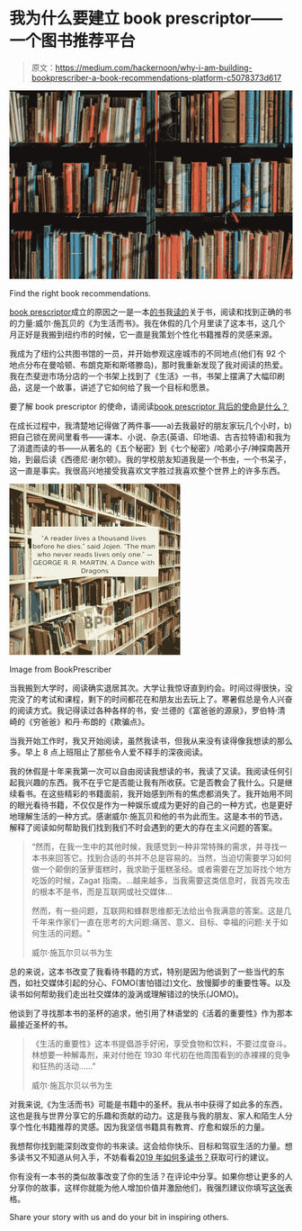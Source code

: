 # 我为什么要建立 book prescriptor——一个图书推荐平台

> 原文：<https://medium.com/hackernoon/why-i-am-building-bookprescriber-a-book-recommendations-platform-c5078373d617>

![](img/6fb6bd14bf8b0385fdb3c07183d0e91f.png)

Find the right book recommendations.

[book prescriptor](https://bookprescriber.com)成立的原因之一是一本[的书](https://hackernoon.com/tagged/book)我[读的](https://hackernoon.com/tagged/read)关于书，阅读和找到正确的书的力量:威尔·施瓦贝的《为生活而书》。我在休假的几个月里读了这本书，这几个月正好是我搬到纽约市的时候，它一直是我策划个性化书籍推荐的灵感来源。

我成为了纽约公共图书馆的一员，并开始参观这座城市的不同地点(他们有 92 个地点分布在曼哈顿、布朗克斯和斯塔滕岛)，那时我重新发现了我对阅读的热爱。我在杰斐逊市场分店的一个书架上找到了《生活》一书，书架上摆满了大幅印刷品，这是一个故事，讲述了它如何给了我一个目标和愿景。

要了解 book prescriptor 的使命，请阅读[book prescriptor 背后的使命是什么？](https://blog.bookprescriber.com/2018/09/19/whats-the-mission-behind-bookprescriber/)

在成长过程中，我清楚地记得做了两件事——a)去我最好的朋友家玩几个小时，b)把自己锁在房间里看书——课本、小说、杂志(英语、印地语、古吉拉特语)和我为了消遣而读的书——从著名的《五个秘密》到《七个秘密》/哈弟小子/神探南茜开始，到最后读《西德尼·谢尔顿》。我的学校朋友知道我是一个书虫，一个书呆子，这一直是事实。我很高兴地接受我喜欢文字胜过我喜欢整个世界上的许多东西。

![](img/23f1d050a2ff8b9779845448329b87f9.png)

Image from BookPrescriber

当我搬到大学时，阅读确实退居其次。大学让我惊讶直到约会。时间过得很快，没完没了的考试和课程，剩下的时间都花在和朋友出去玩上了。寒暑假总是令人兴奋的阅读方式。我记得读过各种各样的书，安·兰德的《富爸爸的源泉》，罗伯特·清崎的《穷爸爸》和丹·布朗的《欺骗点》。

当我开始工作时，我又开始阅读，虽然我读书，但我从来没有读得像我想读的那么多。早上 8 点上班阻止了那些令人爱不释手的深夜阅读。

我的休假是十年来我第一次可以自由阅读我想读的书，我读了又读。我阅读任何引起我兴趣的东西。我不在乎它是否能让我有所收获。它是否教会了我什么。只是继续看书。在这些精彩的书籍面前，我开始感到所有的焦虑都消失了。我开始用不同的眼光看待书籍，不仅仅是作为一种娱乐或成为更好的自己的一种方式，也是更好地理解生活的一种方式。感谢威尔·施瓦贝和他的书为此而生。这是本书的节选，解释了阅读如何帮助我们找到我们不时会遇到的更大的存在主义问题的答案。

> “然而，在我一生中的其他时候，我感觉到一种非常特殊的需求，并寻找一本书来回答它。找到合适的书并不总是容易的。当然，当迫切需要学习如何做一个颠倒的菠萝蛋糕时，我求助于蛋糕圣经。或者需要在芝加哥找个地方吃饭的时候，Zagat 指南。…越来越多，当我需要这类信息时，我首先攻击的根本不是书，而是互联网或社交媒体…
> 
> 然而，有一些问题，互联网和蜂群思维都无法给出令我满意的答案。这是几千年来作家们一直在思考的大问题:痛苦、意义、目标、幸福的问题:关于如何生活的问题。"
> 
> 威尔·施瓦尔贝以书为生

总的来说，这本书改变了我看待书籍的方式，特别是因为他谈到了一些当代的东西，如社交媒体引起的分心、FOMO(害怕错过)文化、放慢脚步的重要性等。以及读书如何帮助我们走出社交媒体的漩涡或理解错过的快乐(JOMO)。

他谈到了寻找那本书的圣杯的追求，他引用了林语堂的《活着的重要性》作为那本最接近圣杯的书。

> 《生活的重要性》这本书提倡游手好闲，享受食物和饮料，不要过度奋斗。林想要一种解毒剂，来对付他在 1930 年代初在他周围看到的赤裸裸的竞争和狂热的活动……”
> 
> 威尔·施瓦尔贝以书为生

对我来说,《为生活而书》可能是书籍中的圣杯。我从书中获得了如此多的东西，这也是我与世界分享它的乐趣和贡献的动力。这是我与我的朋友、家人和陌生人分享个性化书籍推荐的灵感。因为我坚信书籍具有教育、疗愈和娱乐的力量。

我想帮你找到能深刻改变你的书来读。这会给你快乐、目标和驾驭生活的力量。想多读书又不知道从何入手，不妨看看[2019 年如何多读书？](https://blog.bookprescriber.com/2019/04/01/how-to-read-more-in-2019/)获取可行的建议。

你有没有一本书的类似故事改变了你的生活？在评论中分享。如果你想让更多的人分享你的故事，这样你就能为他人增加价值并激励他们，我强烈建议你填写[这张](https://forms.gle/xdHBN6BYjEJDghMt6)表格。

Share your story with us and do your bit in inspiring others.